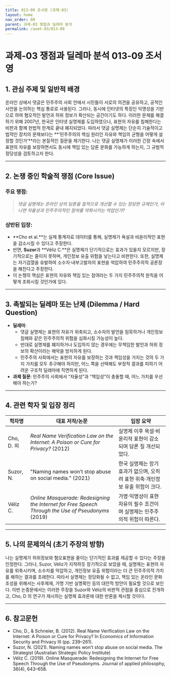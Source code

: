 ```yaml
---
title: 013-09 조서영 (과제-03)
layout: home
nav_order: 09
parent: 과제-03 쟁점과 딜레마 분석
permalink: /asmt-03/013-09
---
```


# 과제-03 쟁점과 딜레마 분석 013-09 조서영 

## 1. 관심 주제 및 일반적 배경

 온라인 상에서 댓글은 민주주의 사회 안에서 시민들이 서로의 의견을 공유하고, 공적인 사안을 논의하는 핵심 통로로 사용된다. 그러나, 동시에 인터넷의 특징인 익명성을 기반으로 하여 혐오적인 발언과 허위 정보가 확산되는 공간이기도 하다. 이러한 문제를 해결하기 위해 2007년, 한국은 인터넷 실명제를 도입하였으나, 표현의 자유를 침해한다는 비판과 함께 헌법적 한계로 끝내 폐지되었다. 따라서 댓글 실명제는 단순히 기술적이고 법적인 장치의 문제보다는 **‘민주주의의 핵심 원리인 자유와 책임의 균형을 어떻게 설정할 것인가’**라는 본질적인 질문을 제기한다. 나는 댓글 실명제가 이러한 긴장 속에서 표현의 자유를 보장하면서도 동시에 책임 있는 담론 문화를 가능하게 하는지, 그 규범적 정당성을 검토하고자 한다.

---

## 2. 논쟁 중인 학술적 쟁점 (Core Issue)

### 주요 쟁점:  

> *댓글 실명제는 온라인 상의 담론을 질적으로 개선할 수 있는 정당한 규제인가, 아니면 자율성과 민주주의적인 참여를 약화시키는 억압인가?*

### 상반된 입장:
-  **Cho et al.**는 실제 통계자료 데이터를 통해, 실명제가 욕설과 비윤리적인 표현을 감소시킬 수 있다고 주장한다. 
- 반면, **Suzor**과 **Véliz C.**은 실명제가 단기적으로는 효과가 있을지 모르지만, 장기적으로는 줄이지 못하며, 개인정보 유출 위험을 낳는다고 비판한다. 또한, 실명제는 자기검열을 유발하여 소수자·내부고발자의 표현을 억압하여 민주주의적 공론장을 해친다고 주장한다.
- 이 논쟁의 핵심은 표현의 자유와 책임 있는 참여라는 두 가지 민주주의적 원칙을 어떻게 조화시킬 것인가에 있다.

---

## 3. 촉발되는 딜레마 또는 난제 (Dilemma / Hard Question)

- **딜레마**: 
  - 댓글 실명제는 표현의 자유가 위축되고, 소수자의 발언을 침묵하거나 개인정보 침해와 같은 민주주의적 위험을 심화시킬 가능성이 높다.
  - 반대로 실명제를 폐지하거나 도입하지 않는 경우에는 무책임한 발언과 허위 정보의 확산이라는 해악을 방치하게 된다. 
  - 민주주의 사회에서는 표현의 자유를 보장하는 것과 책임성을 가지는 것의 두 가지 가치를 모두 추구해야 하지만, 어느 쪽을 선택해도 부정적 결과를 피하기 어려운 구조적 딜레마에 직면하게 된다.
- **과제 질문**: 민주주의 사회에서 “자율성”과 “책임성”이 충돌할 때, 어느 가치를 우선해야 하는가?

---

## 4. 관련 학자 및 입장 정리

| 학자명             | 대표 저작/논문                                   | 입장 요약 |
|--------------------|---------------------------------------------------|-----------|
| Cho, D. 외   | *Real Name Verification Law on the Internet: A Poison or Cure for Privacy?* (2012)                          | 실명제 이후 욕설·비윤리적 표현이 감소되며 담론 질 개선되었다. |
| Suzor, N.    | "Naming names won’t stop abuse on social media." (2021)                                | 한국 실명제는 장기 효과가 없으며, 오히려 표현 위축·개인정보 유출 위험이 크다. |
| Véliz C.     | *Online Masquerade: Redesigning the Internet for Free Speech Through the Use of Pseudonyms* (2019) | 가명·익명성이 표현 자유의 필수 조건이며 실명제는 민주주의적 위험이 따른다. |

---

## 5. 나의 문제의식 (초기 주장의 방향)

나는 실명제가 허위정보와 혐오표현을 줄이는 단기적인 효과를 제공할 수 있다는 주장을 인정한다. 그러나, Suzor, Véliz가 지적하듯 장기적으로 보았을 때, 실명제는 표현의 자유를 위축시키며, 소수자를 억압하고, 개인정보 유출 위험이라는 더 큰 민주주의적 가치를 해하는 결과를 초래한다. 따라서 실명제는 정당화될 수 없고, 책임 있는 온라인 문화 조성을 위해서는 사후제재, 가명 기반 실명확인 등의 대안적 방안이 필요할 것으로 보인다. 이번 논증문에서는 이러한 주장을 Suzor와 Véliz의 비판적 관점을 중심으로 전개하고, Cho, D 의 연구가 제시하는 실명제 효과론에 대한 반론을 제시할 것이다.

---

## 6. 참고문헌

- Cho, D., & Schneier, B. (2012). Real Name Verification Law on the Internet: A Poison or Cure for Privacy? In Economics of Information Security and Privacy III (pp. 239–261).
- Suzor, N. (2021). Naming names won’t stop abuse on social media. The Strategist (Australian Strategic Policy Institute)
- Véliz C. (2019). Online Masquerade: Redesigning the Internet for Free Speech Through the Use of Pseudonyms. Journal of applied philosophy, 36(4), 643–658.

